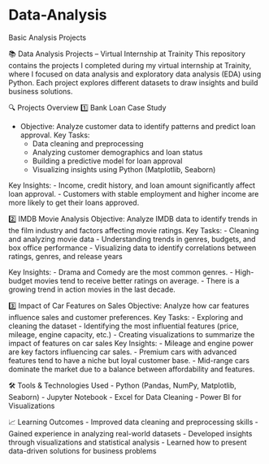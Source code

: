 # Data-Analysis
Basic Analysis Projects


📚 Data Analysis Projects – Virtual Internship at Trainity
This repository contains the projects I completed during my virtual internship at Trainity, where I focused on data analysis and exploratory data analysis (EDA) using Python. Each project explores different datasets to draw insights and build business solutions.

🔍 Projects Overview
1️⃣ Bank Loan Case Study
  - Objective: Analyze customer data to identify patterns and predict loan approval.
Key Tasks:
    - Data cleaning and preprocessing
    - Analyzing customer demographics and loan status
    - Building a predictive model for loan approval
    - Visualizing insights using Python (Matplotlib, Seaborn)

Key Insights:
    - Income, credit history, and loan amount significantly affect loan approval.
    - Customers with stable employment and higher income are more likely to get their loans approved.


2️⃣ IMDB Movie Analysis
    Objective: Analyze IMDB data to identify trends in the film industry and factors affecting movie ratings.
    Key Tasks:
      - Cleaning and analyzing movie data 
      - Understanding trends in genres, budgets, and box office performance
      - Visualizing data to identify correlations between ratings, genres, and release years

   Key Insights:
       - Drama and Comedy are the most common genres.
       - High-budget movies tend to receive better ratings on average.
       - There is a growing trend in action movies in the last decade.


3️⃣ Impact of Car Features on Sales
    Objective: Analyze how car features influence sales and customer preferences.
   Key Tasks:
        - Exploring and cleaning the dataset
        - Identifying the most influential features (price, mileage, engine capacity, etc.)
        - Creating visualizations to summarize the impact of features on car sales
   Key Insights:
       - Mileage and engine power are key factors influencing car sales.
       -  Premium cars with advanced features tend to have a niche but loyal customer base.
       - Mid-range cars dominate the market due to a balance between affordability and features.


🛠️ Tools & Technologies Used
       - Python (Pandas, NumPy, Matplotlib, Seaborn)
       - Jupyter Notebook
       - Excel for Data Cleaning
       - Power BI for Visualizations
       
📈 Learning Outcomes
    - Improved data cleaning and preprocessing skills
    - Gained experience in analyzing real-world datasets
    - Developed insights through visualizations and statistical analysis
    - Learned how to present data-driven solutions for business problems


    
